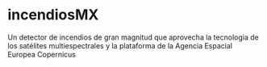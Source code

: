 # incendiosMX
Un detector de incendios de gran magnitud que aprovecha la tecnologia de los satélites multiespectrales y la plataforma de la Agencia Espacial Europea Copernicus
